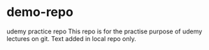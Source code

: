 # demo-repo
udemy practice repo
This repo is for the practise purpose of udemy lectures on git.
Text added in local repo only.
